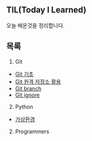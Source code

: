 ## TIL(Today I Learned)

 오늘 배운것을 정리합니다.



## 목록 

1. Git

* [Git 기초](./git/Git_기초.md)
* [Git 원격 저장소 활용](./git/Git_원격_저장소_활용.md)
* [Git branch](./git/branch.md)
* [Git ignore](./git/gitignore.md)



2. Python

* [가상환경](./python/virtual_environment.md)



2. Programmers


